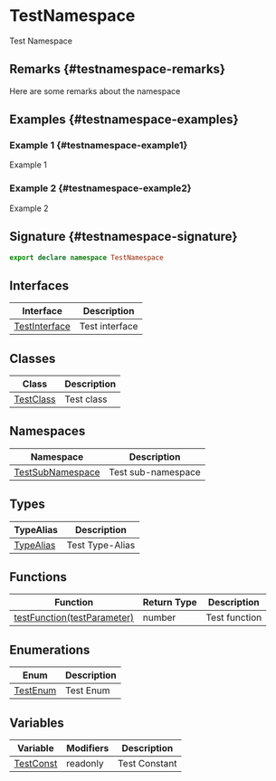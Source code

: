 
# TestNamespace

Test Namespace

## Remarks {#testnamespace-remarks}

Here are some remarks about the namespace

## Examples {#testnamespace-examples}

### Example 1 {#testnamespace-example1}

Example 1

### Example 2 {#testnamespace-example2}

Example 2

## Signature {#testnamespace-signature}

```typescript
export declare namespace TestNamespace 
```

## Interfaces

|  Interface | Description |
|  --- | --- |
|  [TestInterface](docs/simple-suite-test/testnamespace-testinterface-interface) | Test interface |

## Classes

|  Class | Description |
|  --- | --- |
|  [TestClass](docs/simple-suite-test/testnamespace-testclass-class) | Test class |

## Namespaces

|  Namespace | Description |
|  --- | --- |
|  [TestSubNamespace](docs/simple-suite-test/testnamespace-testsubnamespace-namespace) | Test sub-namespace |

## Types

|  TypeAlias | Description |
|  --- | --- |
|  [TypeAlias](docs/simple-suite-test/testnamespace-typealias-typealias) | Test Type-Alias |

## Functions

|  Function | Return Type | Description |
|  --- | --- | --- |
|  [testFunction(testParameter)](docs/simple-suite-test/testnamespace-testfunction-function) | number | Test function |

## Enumerations

|  Enum | Description |
|  --- | --- |
|  [TestEnum](docs/simple-suite-test/testnamespace-testenum-enum) | Test Enum |

## Variables

|  Variable | Modifiers | Description |
|  --- | --- | --- |
|  [TestConst](docs/simple-suite-test/testnamespace-testconst-variable) | readonly | Test Constant |

